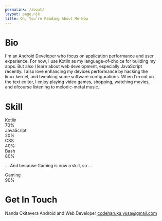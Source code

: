 ```yaml
---
permalink: /about/
layout: page.njk
title: Oh, You're Reading About Me Now
---
```


# Bio

I'm an Android Developer who focus on application performance and user experience.
For now, I use Kotlin as my language-of-choice for building my apps. But also I learn about web development, especially JavaScript recently.
I also love enhancing my devices performance by hacking the linux kernel, and tweaking some software configurations.
When I’m not on the text editor, I enjoy playing video games, shopping, watching movies, and ofcourse listening to melodic-metal music.

# Skill

<div class="progress">
  <div class="progress-name">Kotlin</div><div class="progress-percent">70%</div>
  <div class="progress-bar-wrapper"><div class="progress-bar" style="width:70%"></div></div>
</div>

<div class="progress">
  <div class="progress-name">JavaScript</div><div class="progress-percent">20%</div>
  <div class="progress-bar-wrapper"><div class="progress-bar" style="width:20%"></div></div>
</div>

<div class="progress">
  <div class="progress-name">CSS</div><div class="progress-percent">40%</div>
  <div class="progress-bar-wrapper"><div class="progress-bar" style="width:40%"></div></div>
</div>

<div class="progress">
  <div class="progress-name">Bash</div><div class="progress-percent">80%</div>
  <div class="progress-bar-wrapper"><div class="progress-bar" style="width:80%"></div></div>
</div>

... And because Gaming is now a skill, so ...

<div class="progress">
  <div class="progress-name">Gaming</div><div class="progress-percent">90%</div>
  <div class="progress-bar-wrapper"><div class="progress-bar" style="width:90%"></div></div>
</div>

# Get In Touch

Nanda Okitavera
Android and Web Developer
codeharuka.yusa@gmail.com

<h1>
<a aria-label="twitter" href="{{ metadata.author.twitter }}"><i class="fea-twitter"></i></a>
&nbsp;<a aria-label="github" href="{{ metadata.author.github }}"><i class="fea-github"></i></a>
&nbsp;<a aria-label="email" href="mailto:{{ metadata.author.email }}"><i class="fea-mail"></i></a>
</h1>
